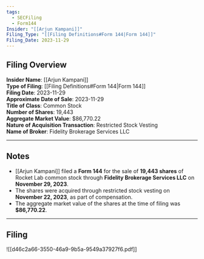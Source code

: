```yaml
---
tags:
  - SECFiling
  - Form144
Insider: "[[Arjun Kampani]]"
Filing_Type: "[[Filing Definitions#Form 144|Form 144]]"
Filing_Date: 2023-11-29  
---
```

## Filing Overview

**Insider Name**: [[Arjun Kampani]]  
**Type of Filing**: [[Filing Definitions#Form 144|Form 144]]  
**Filing Date**: 2023-11-29  
**Approximate Date of Sale**: 2023-11-29  
**Title of Class**: Common Stock  
**Number of Shares**: 19,443  
**Aggregate Market Value**: $86,770.22  
**Nature of Acquisition Transaction**: Restricted Stock Vesting  
**Name of Broker**: Fidelity Brokerage Services LLC  

---
## Notes

- [[Arjun Kampani]] filed a **Form 144** for the sale of **19,443 shares** of Rocket Lab common stock through **Fidelity Brokerage Services LLC** on **November 29, 2023**.  
- The shares were acquired through restricted stock vesting on **November 22, 2023**, as part of compensation.  
- The aggregate market value of the shares at the time of filing was **$86,770.22**.  

---
## Filing

![[d46c2a66-3550-46a9-9b5a-9549a37927f6.pdf]]
